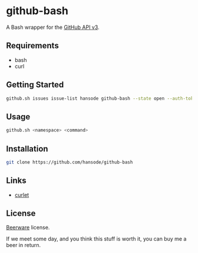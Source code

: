 github-bash
===========

A Bash wrapper for the [GitHub API v3](http://developer.github.com/v3/).

Requirements
------------

+ bash
+ curl

Getting Started
---------------

```bash
github.sh issues issue-list hansode github-bash --state open --auth-token=<auth-token>
```

Usage
-----

```bash
github.sh <namespace> <command>
```

Installation
------------

```bash
git clone https://github.com/hansode/github-bash
```

Links
-----

+ [curlet](https://github.com/hansode/curlet)

License
-------

[Beerware](http://en.wikipedia.org/wiki/Beerware) license.

If we meet some day, and you think this stuff is worth it, you can buy me a beer in return.
